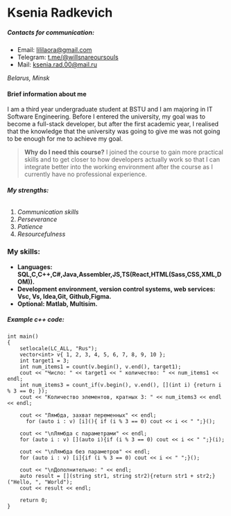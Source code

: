 # Ksenia Radkevich
##### ***Contacts for communication:***

- Email:  <lililaora@gmail.com> 
- Telegram:  <t.me/@willsnareoursouls>
- Mail: <ksenia.rad.00@mail.ru>

*Belarus, Minsk*

#### Brief information about me

I am a third year undergraduate student at BSTU and I am majoring in IT Software Engineering. Before I entered the university, my goal was to become a full-stack developer, but after the first academic year, I realised that the knowledge that the university was going to give me was not going to be enough for me to achieve my goal. 

>**Why do I need this course?**
>I joined the course to gain more practical skills and to get closer to how developers actually work so that I can integrate better into the working environment after the course as I currently have no professional experience.

###### **My strengths:** 
1. *Communication skills*
1. *Perseverance* 
3. *Patience*
4. *Resourcefulness*

### My skills:
- **Languages: SQL,C,C++,C#,Java,Assembler,JS,TS(React,HTML(Sass,CSS,XML,DOM)).**
- **Development environment, version control systems, web services: Vsc, Vs, Idea,Git, Github,Figma.**
- **Optional: Matlab, Multisim.**

##### *Example c++ code*: 
```
int main()
{
    setlocale(LC_ALL, "Rus");
    vector<int> v{ 1, 2, 3, 4, 5, 6, 7, 8, 9, 10 };
    int target1 = 3;
    int num_items1 = count(v.begin(), v.end(), target1);
    cout << "Число: " << target1 << " количество: " << num_items1 << endl;
    int num_items3 = count_if(v.begin(), v.end(), [](int i) {return i % 3 == 0; });
    cout << "Количество элементов, кратных 3: " << num_items3 << endl << endl;

    cout << "Лямбда, захват переменных" << endl;
      for (auto i : v) [i](){ if (i % 3 == 0) cout << i << " ";}();

    cout << "\nЛямбда с параметрами" << endl;
    for (auto i : v) [](auto i){if (i % 3 == 0) cout << i << " ";}(i);

    cout << "\nЛямбда без параметров" << endl;
    for (auto i : v) [i]{if (i % 3 == 0) cout << i << " ";}();

    cout << "\nДополнительно: " << endl;
    auto result = [](string str1, string str2){return str1 + str2;}("Hello, ", "World");
    cout << result << endl;

    return 0;
}

```

